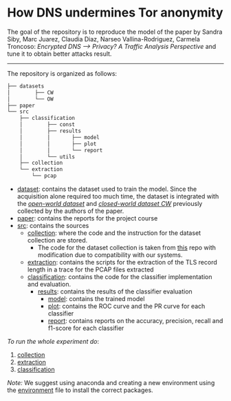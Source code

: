 # How DNS undermines Tor anonymity

The goal of the repository is to reproduce the model of the paper by Sandra Siby, Marc Juarez, Claudia Diaz,
Narseo Vallina-Rodriguez, Carmela Troncoso: _Encrypted DNS --> Privacy? A Traffic Analysis Perspective_ and tune it to
obtain better attacks result.

----- 
The repository is organized as follows:

``` bash
├── datasets
│        ├── CW
│        └── OW
├── paper
└── src
    ├── classification
    │        ├── const
    │        ├── results
    │        │       ├── model
    │        │       ├── plot
    │        │       └── report
    │        └── utils
    ├── collection
    └── extraction
        └── pcap
```

- [dataset](datasets): contains the dataset used to train the model. Since the acquisition alone required too much
  time, the dataset is integrated with
  the *[open-world dataset](https://github.com/spring-epfl/doh_traffic_analysis/tree/master/dataset/OW])*
  and *[closed-world dataset CW](https://github.com/spring-epfl/doh_traffic_analysis/tree/master/dataset/CW])*
  previously collected by the authors of the paper.
- [paper](paper): contains the reports for the project course
- [src](src): contains the sources
    - [collection](src/collection): where the code and the instruction for the dataset collection are stored.
        - The code for the dataset collection is taken from [this](https://github.com/spring-epfl/doh_traffic_analysis)
          repo
          with modification due to compatibility with our systems.
    - [extraction](src/extraction): contains the scripts for the extraction of the TLS record length in a trace for the
      PCAP
      files extracted
    - [classification](src/classification): contains the code for the classifier implementation and evaluation.
        - [results](src/classification/results): contains the results of the classifier evaluation
            - [model](src/classification/model): contains the trained model
            - [plot](src/classification/plot): contains the ROC curve and the PR curve for each classifier
            - [report](src/classification/report): contains reports on the accuracy, precision, recall and f1-score for
              each
              classifier

*To run the whole experiment do*:

1. [collection](/src/collection)
2. [extraction](/src/extraction)
3. [classification](/src/classification)

*Note:*
We suggest using anaconda and creating a new environment using the [environment](environment.yml) file to install the
correct packages.
